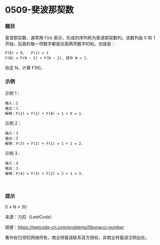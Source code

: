 # 0509-斐波那契数

### 题目

斐波那契数，通常用 F(n) 表示，形成的序列称为斐波那契数列。该数列由 0 和 1 开始，后面的每一项数字都是前面两项数字的和。也就是：

    F(0) = 0,   F(1) = 1
    F(N) = F(N - 1) + F(N - 2), 其中 N > 1.
给定 N，计算 F(N)。

### 示例

示例 1：

    输入：2
    输出：1
    解释：F(2) = F(1) + F(0) = 1 + 0 = 1.
示例 2：

    输入：3
    输出：2
    解释：F(3) = F(2) + F(1) = 1 + 1 = 2.
示例 3：

    输入：4
    输出：3
    解释：F(4) = F(3) + F(2) = 2 + 1 = 3.
 

### 提示

0 ≤ N ≤ 30

来源：力扣（LeetCode）

链接：https://leetcode-cn.com/problems/fibonacci-number

著作权归领扣网络所有。商业转载请联系官方授权，非商业转载请注明出处。